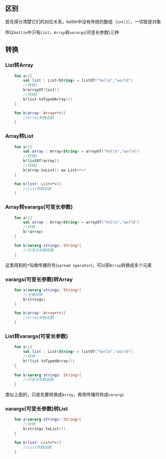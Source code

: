 ## 区别
首先得分清楚它们的对应关系，kotlin中没有传统的数组（`int[]`），一切皆是对象

所以`kotlin`中只有`List`，`Array`和`varargs`(可变长参数)三种
## 转换

### List转Array
```kotlin
    fun a(){
        val list : List<String> = listOf("hello","world")
        //转换1
        b(arrayOf(list))
        //转换2
        b(list.toTypedArray())
    }

    fun b(array: Array<*>){
        //Array参数函数
    }
```
### Array转List
```kotlin
    fun a(){
        val array : Array<String> = arrayOf("hello","world")
        //转换1
        b(listOf(array))
        //转换2
        b(array.toList() as List<*>)
    }

    fun b(list: List<*>){
        //List参数函数
    }
```

### Array转varargs(可变长参数)
```kotlin
    fun a(){
        val array : Array<String> = arrayOf("hello","world")
        //转换
        b(*array)
    }

    fun b(vararg strings: String){
        //可变长参数函数
    }
```
这里用到的`*`叫做传播符号(`spread operator`)，可以把`Array`转换成多个元素

### varargs(可变长参数)转Array
```kotlin
    fun a(vararg strings: String){
    	//无需转换
        b(strings)
    }

    fun b(array: Array<*>){
        //Array参数函数
    }
```

### List转varargs(可变长参数)

```kotlin
    fun a(){
        val list : List<String> = listOf("hello","world")
        //转换
        b(*list.toTypedArray())
    }
    
    fun b(vararg strings: String){
        //可变长参数函数
    }
```
类似上面的，只是先要转换成`Array`，再用传播符转成`varargs`

### varargs(可变长参数)转List
```kotlin
    fun a(vararg strings: String){
   		//转换
        b(strings.toList())
    }

    fun b(list: List<*>){
        //List参数函数
    }
```
